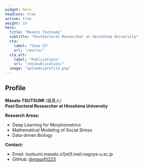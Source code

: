 ```yaml
---
widget: hero
headless: true
active: true
weight: 10
hero:
  title: "Masato Tsutsumi"
  subtitle: "Postdoctoral Researcher at Hiroshima University"
  cta:
    label: "View CV"
    url: "/en/cv/"
  cta_alt:
    label: "Publications"
    url: "/en/publication/"
  image: "uploads/profile.png"
---
```


## Profile
**Masato TSUTSUMI** (堤真人)  
**Post Doctoral Researcher at Hiroshima University**

**Research Areas:**
- Deep Learning for Morphometrics
- Mathematical Modeling of Social Stress
- Data-driven Biology

**Contact:**
- Email: tsutsumi.masato.s1[at]f.mail.nagoya-u.ac.jp
- GitHub: [@masa10223](https://github.com/masa10223)
